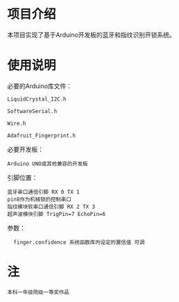 # 项目介绍
  本项目实现了基于Arduino开发板的蓝牙和指纹识别开锁系统。

# 使用说明

必要的Arduino库文件：

    LiquidCrystal_I2C.h
  
    SoftwareSerial.h 
  
    Wire.h
  
    Adafruit_Fingerprint.h
  
必要开发板：
  
    Arduino UNO或其他兼容的开发板
  
引脚位置：
  
    蓝牙串口通信引脚 RX 0 TX 1
    pin8作为机械锁的控制串口
    指纹模块软串口通信引脚 RX 2 TX 3
    超声波模块引脚 TrigPin=7 EchoPin=6
    
 参数：
 
      finger.confidence 系统函数库内设定的置信值 可调

# 注

    本科一年级院级一等奖作品
  
